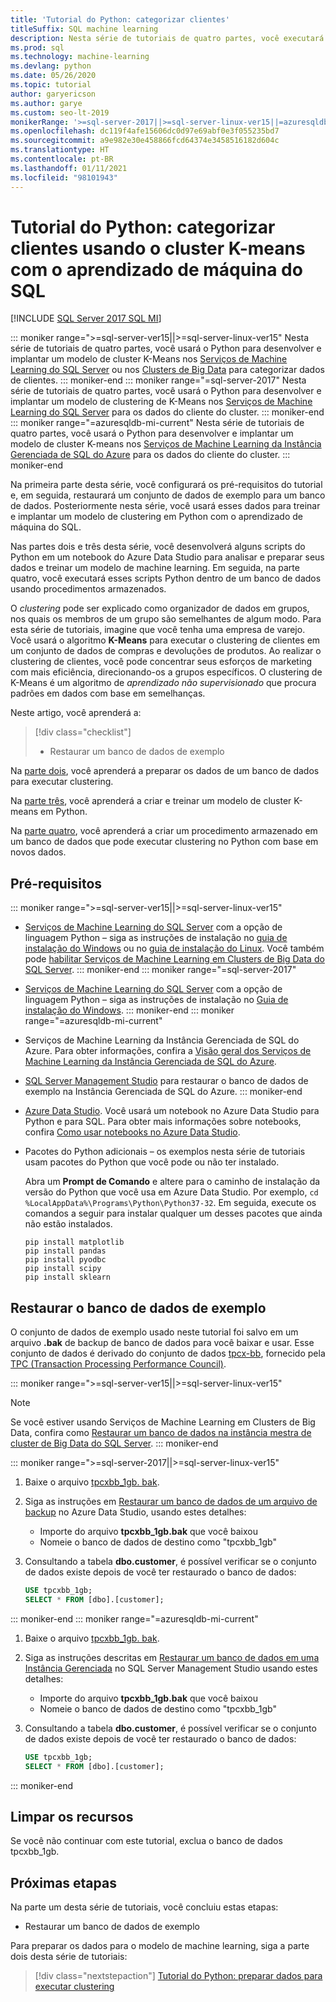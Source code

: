 ```yaml
---
title: 'Tutorial do Python: categorizar clientes'
titleSuffix: SQL machine learning
description: Nesta série de tutoriais de quatro partes, você executará o clustering de clientes, com K-Means, em um banco de dados usando Python com o aprendizado de máquina do SQL.
ms.prod: sql
ms.technology: machine-learning
ms.devlang: python
ms.date: 05/26/2020
ms.topic: tutorial
author: garyericson
ms.author: garye
ms.custom: seo-lt-2019
monikerRange: '>=sql-server-2017||>=sql-server-linux-ver15||=azuresqldb-mi-current'
ms.openlocfilehash: dc119f4afe15606dc0d97e69abf0e3f055235bd7
ms.sourcegitcommit: a9e982e30e458866fcd64374e3458516182d604c
ms.translationtype: HT
ms.contentlocale: pt-BR
ms.lasthandoff: 01/11/2021
ms.locfileid: "98101943"
---
```

# <a name="python-tutorial-categorizing-customers-using-k-means-clustering-with-sql-machine-learning"></a>Tutorial do Python: categorizar clientes usando o cluster K-means com o aprendizado de máquina do SQL
[!INCLUDE [SQL Server 2017 SQL MI](../../includes/applies-to-version/sqlserver2017-asdbmi.md)]

::: moniker range=">=sql-server-ver15||>=sql-server-linux-ver15"
Nesta série de tutoriais de quatro partes, você usará o Python para desenvolver e implantar um modelo de cluster K-Means nos [Serviços de Machine Learning do SQL Server](../sql-server-machine-learning-services.md) ou nos [Clusters de Big Data](../../big-data-cluster/machine-learning-services.md) para categorizar dados de clientes.
::: moniker-end
::: moniker range="=sql-server-2017"
Nesta série de tutoriais de quatro partes, você usará o Python para desenvolver e implantar um modelo de clustering de K-Means nos [Serviços de Machine Learning do SQL Server](../sql-server-machine-learning-services.md) para os dados do cliente do cluster.
::: moniker-end
::: moniker range="=azuresqldb-mi-current"
Nesta série de tutoriais de quatro partes, você usará o Python para desenvolver e implantar um modelo de cluster K-means nos [Serviços de Machine Learning da Instância Gerenciada de SQL do Azure](/azure/azure-sql/managed-instance/machine-learning-services-overview) para os dados do cliente do cluster.
::: moniker-end

Na primeira parte desta série, você configurará os pré-requisitos do tutorial e, em seguida, restaurará um conjunto de dados de exemplo para um banco de dados. Posteriormente nesta série, você usará esses dados para treinar e implantar um modelo de clustering em Python com o aprendizado de máquina do SQL.

Nas partes dois e três desta série, você desenvolverá alguns scripts do Python em um notebook do Azure Data Studio para analisar e preparar seus dados e treinar um modelo de machine learning. Em seguida, na parte quatro, você executará esses scripts Python dentro de um banco de dados usando procedimentos armazenados.

O *clustering* pode ser explicado como organizador de dados em grupos, nos quais os membros de um grupo são semelhantes de algum modo. Para esta série de tutoriais, imagine que você tenha uma empresa de varejo. Você usará o algoritmo **K-Means** para executar o clustering de clientes em um conjunto de dados de compras e devoluções de produtos. Ao realizar o clustering de clientes, você pode concentrar seus esforços de marketing com mais eficiência, direcionando-os a grupos específicos. O clustering de K-Means é um algoritmo de *aprendizado não supervisionado* que procura padrões em dados com base em semelhanças.

Neste artigo, você aprenderá a:

> [!div class="checklist"]
> * Restaurar um banco de dados de exemplo

Na [parte dois](python-clustering-model-prepare-data.md), você aprenderá a preparar os dados de um banco de dados para executar clustering.

Na [parte três](python-clustering-model-build.md), você aprenderá a criar e treinar um modelo de cluster K-means em Python.

Na [parte quatro](python-clustering-model-deploy.md), você aprenderá a criar um procedimento armazenado em um banco de dados que pode executar clustering no Python com base em novos dados.

## <a name="prerequisites"></a>Pré-requisitos

::: moniker range=">=sql-server-ver15||>=sql-server-linux-ver15"
* [Serviços de Machine Learning do SQL Server](../sql-server-machine-learning-services.md) com a opção de linguagem Python – siga as instruções de instalação no [guia de instalação do Windows](../install/sql-machine-learning-services-windows-install.md) ou no [guia de instalação do Linux](../../linux/sql-server-linux-setup-machine-learning.md?toc=%252fsql%252fmachine-learning%252ftoc.json&view=sql-server-linux-ver15&preserve-view=true). Você também pode [habilitar Serviços de Machine Learning em Clusters de Big Data do SQL Server](../../big-data-cluster/machine-learning-services.md).
::: moniker-end
::: moniker range="=sql-server-2017"
* [Serviços de Machine Learning do SQL Server](../sql-server-machine-learning-services.md) com a opção de linguagem Python – siga as instruções de instalação no [Guia de instalação do Windows](../install/sql-machine-learning-services-windows-install.md).
::: moniker-end
::: moniker range="=azuresqldb-mi-current"
* Serviços de Machine Learning da Instância Gerenciada de SQL do Azure. Para obter informações, confira a [Visão geral dos Serviços de Machine Learning da Instância Gerenciada de SQL do Azure](/azure/azure-sql/managed-instance/machine-learning-services-overview).

* [SQL Server Management Studio](../../ssms/download-sql-server-management-studio-ssms.md) para restaurar o banco de dados de exemplo na Instância Gerenciada de SQL do Azure.
::: moniker-end

* [Azure Data Studio](../../azure-data-studio/what-is-azure-data-studio.md). Você usará um notebook no Azure Data Studio para Python e para SQL. Para obter mais informações sobre notebooks, confira [Como usar notebooks no Azure Data Studio](../../azure-data-studio/notebooks/notebooks-guidance.md).

* Pacotes do Python adicionais – os exemplos nesta série de tutoriais usam pacotes do Python que você pode ou não ter instalado.

  Abra um **Prompt de Comando** e altere para o caminho de instalação da versão do Python que você usa em Azure Data Studio. Por exemplo, `cd %LocalAppData%\Programs\Python\Python37-32`. Em seguida, execute os comandos a seguir para instalar qualquer um desses pacotes que ainda não estão instalados.

  ```console
  pip install matplotlib
  pip install pandas
  pip install pyodbc
  pip install scipy
  pip install sklearn
  ```

## <a name="restore-the-sample-database"></a>Restaurar o banco de dados de exemplo

O conjunto de dados de exemplo usado neste tutorial foi salvo em um arquivo **.bak** de backup de banco de dados para você baixar e usar. Esse conjunto de dados é derivado do conjunto de dados [tpcx-bb](http://www.tpc.org/tpcx-bb/default5.asp), fornecido pela [TPC (Transaction Processing Performance Council)](http://www.tpc.org/).

::: moniker range=">=sql-server-ver15||>=sql-server-linux-ver15"
> [!NOTE]
> Se você estiver usando Serviços de Machine Learning em Clusters de Big Data, confira como [Restaurar um banco de dados na instância mestra de cluster de Big Data do SQL Server](../../big-data-cluster/data-ingestion-restore-database.md).
::: moniker-end

::: moniker range=">=sql-server-2017||>=sql-server-linux-ver15"
1. Baixe o arquivo [tpcxbb_1gb. bak](https://sqlchoice.blob.core.windows.net/sqlchoice/static/tpcxbb_1gb.bak).

1. Siga as instruções em [Restaurar um banco de dados de um arquivo de backup](../../azure-data-studio/tutorial-backup-restore-sql-server.md#restore-a-database-from-a-backup-file) no Azure Data Studio, usando estes detalhes:

   * Importe do arquivo **tpcxbb_1gb.bak** que você baixou
   * Nomeie o banco de dados de destino como "tpcxbb_1gb"

1. Consultando a tabela **dbo.customer**, é possível verificar se o conjunto de dados existe depois de você ter restaurado o banco de dados:

    ```sql
    USE tpcxbb_1gb;
    SELECT * FROM [dbo].[customer];
    ```
::: moniker-end
::: moniker range="=azuresqldb-mi-current"
1. Baixe o arquivo [tpcxbb_1gb. bak](https://sqlchoice.blob.core.windows.net/sqlchoice/static/tpcxbb_1gb.bak).

1. Siga as instruções descritas em [Restaurar um banco de dados em uma Instância Gerenciada](/azure/sql-database/sql-database-managed-instance-get-started-restore) no SQL Server Management Studio usando estes detalhes:

   * Importe do arquivo **tpcxbb_1gb.bak** que você baixou
   * Nomeie o banco de dados de destino como "tpcxbb_1gb"

1. Consultando a tabela **dbo.customer**, é possível verificar se o conjunto de dados existe depois de você ter restaurado o banco de dados:

    ```sql
    USE tpcxbb_1gb;
    SELECT * FROM [dbo].[customer];
    ```
::: moniker-end

## <a name="clean-up-resources"></a>Limpar os recursos

Se você não continuar com este tutorial, exclua o banco de dados tpcxbb_1gb.

## <a name="next-steps"></a>Próximas etapas

Na parte um desta série de tutoriais, você concluiu estas etapas:

* Restaurar um banco de dados de exemplo

Para preparar os dados para o modelo de machine learning, siga a parte dois desta série de tutoriais:

> [!div class="nextstepaction"]
> [Tutorial do Python: preparar dados para executar clustering](python-clustering-model-prepare-data.md)